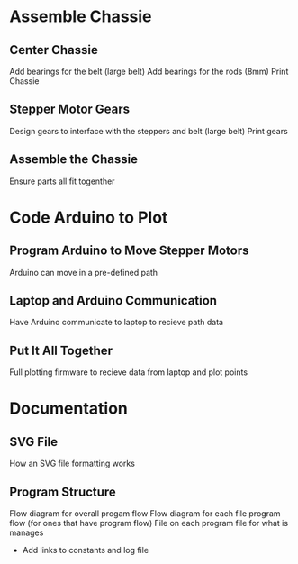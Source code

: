 # Assemble Chassie
## Center Chassie
Add bearings for the belt (large belt)
Add bearings for the rods (8mm)
Print Chassie

## Stepper Motor Gears
Design gears to interface with the steppers and belt (large belt)
Print gears

## Assemble the Chassie
Ensure parts all fit togenther

# Code Arduino to Plot
## Program Arduino to Move Stepper Motors
Arduino can move in a pre-defined path

## Laptop and Arduino Communication
Have Arduino communicate to laptop to recieve path data

## Put It All Together
Full plotting firmware to recieve data from laptop and plot points

# Documentation
## SVG File
How an SVG file formatting works

## Program Structure
Flow diagram for overall progam flow
Flow diagram for each file program flow (for ones that have program flow)
File on each program file for what is manages
- Add links to constants and log file
